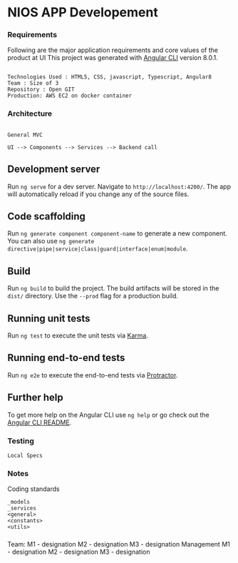 # NIOS APP Developement 

### Requirements

Following are the major application requirements and core values of the product at UI
This project was generated with [Angular CLI](https://github.com/angular/angular-cli) version 8.0.1.

```

Technologies Used : HTML5, CSS, javascript, Typescript, Angular8
Team : Size of 3
Repository : Open GIT
Production: AWS EC2 on docker container

```

### Architecture

```

General MVC

UI --> Components --> Services --> Backend call

``` 

## Development server

Run `ng serve` for a dev server. Navigate to `http://localhost:4200/`. The app will automatically reload if you change any of the source files.

## Code scaffolding

Run `ng generate component component-name` to generate a new component. You can also use `ng generate directive|pipe|service|class|guard|interface|enum|module`.

## Build

Run `ng build` to build the project. The build artifacts will be stored in the `dist/` directory. Use the `--prod` flag for a production build.

## Running unit tests

Run `ng test` to execute the unit tests via [Karma](https://karma-runner.github.io).

## Running end-to-end tests

Run `ng e2e` to execute the end-to-end tests via [Protractor](http://www.protractortest.org/).

## Further help

To get more help on the Angular CLI use `ng help` or go check out the [Angular CLI README](https://github.com/angular/angular-cli/blob/master/README.md).





### Testing

```
Local Specs
```

### Notes

Coding standards
```
_models
_services
<general>
<constants>
<utils>

```

###

Team:
	M1	 - designation
	M2	 - designation
	M3	 - designation
Management
	M1	- designation
	M2	- designation
	M3	- designation
